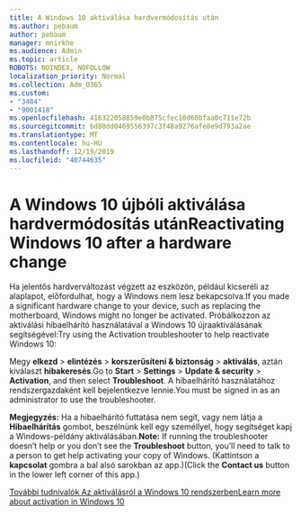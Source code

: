 ```yaml
---
title: A Windows 10 aktiválása hardvermódosítás után
ms.author: pebaum
author: pebaum
manager: mnirkhe
ms.audience: Admin
ms.topic: article
ROBOTS: NOINDEX, NOFOLLOW
localization_priority: Normal
ms.collection: Adm_O365
ms.custom:
- "3484"
- "9001418"
ms.openlocfilehash: 416322058859e0b875cfec10d60bfaa0c711e72b
ms.sourcegitcommit: bd80dd0469556397c3f48a9276afe8e9d793a2ae
ms.translationtype: MT
ms.contentlocale: hu-HU
ms.lasthandoff: 12/19/2019
ms.locfileid: "40744635"
---
```

# <a name="reactivating-windows-10-after-a-hardware-change"></a><span data-ttu-id="6d8d8-102">A Windows 10 újbóli aktiválása hardvermódosítás után</span><span class="sxs-lookup"><span data-stu-id="6d8d8-102">Reactivating Windows 10 after a hardware change</span></span>

<span data-ttu-id="6d8d8-103">Ha jelentős hardverváltozást végzett az eszközön, például kicseréli az alaplapot, előfordulhat, hogy a Windows nem lesz bekapcsolva.</span><span class="sxs-lookup"><span data-stu-id="6d8d8-103">If you made a significant hardware change to your device, such as replacing the motherboard, Windows might no longer be activated.</span></span> <span data-ttu-id="6d8d8-104">Próbálkozzon az aktiválási hibaelhárító használatával a Windows 10 újraaktiválásának segítségével:</span><span class="sxs-lookup"><span data-stu-id="6d8d8-104">Try using the Activation troubleshooter to help reactivate Windows 10:</span></span>

<span data-ttu-id="6d8d8-105">Megy **elkezd** > **elintézés** > **korszerűsíteni & biztonság** > **aktiválás**, aztán kiválaszt **hibakeresés**.</span><span class="sxs-lookup"><span data-stu-id="6d8d8-105">Go to **Start** > **Settings** > **Update & security** > **Activation**, and then select **Troubleshoot**.</span></span> <span data-ttu-id="6d8d8-106">A hibaelhárító használatához rendszergazdaként kell bejelentkezve lennie.</span><span class="sxs-lookup"><span data-stu-id="6d8d8-106">You must be signed in as an administrator to use the troubleshooter.</span></span>

<span data-ttu-id="6d8d8-107">**Megjegyzés:** Ha a hibaelhárító futtatása nem segít, vagy nem látja a **Hibaelhárítás** gombot, beszélnünk kell egy személlyel, hogy segítséget kapj a Windows-példány aktiválásában.</span><span class="sxs-lookup"><span data-stu-id="6d8d8-107">**Note:** If running the troubleshooter doesn’t help or you don’t see the **Troubleshoot** button, you’ll need to talk to a person to get help activating your copy of Windows.</span></span> <span data-ttu-id="6d8d8-108">(Kattintson a **kapcsolat** gombra a bal alsó sarokban az app.)</span><span class="sxs-lookup"><span data-stu-id="6d8d8-108">(Click the **Contact us** button in the lower left corner of this app.)</span></span>

[<span data-ttu-id="6d8d8-109">További tudnivalók Az aktiválásról a Windows 10 rendszerben</span><span class="sxs-lookup"><span data-stu-id="6d8d8-109">Learn more about activation in Windows 10</span></span>](https://support.microsoft.com/help/12440/windows-10-activate)
